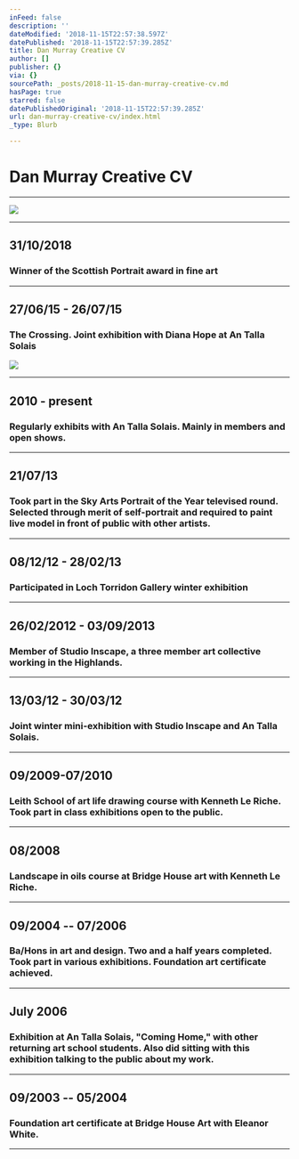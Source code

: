 ```yaml
---
inFeed: false
description: ''
dateModified: '2018-11-15T22:57:38.597Z'
datePublished: '2018-11-15T22:57:39.285Z'
title: Dan Murray Creative CV
author: []
publisher: {}
via: {}
sourcePath: _posts/2018-11-15-dan-murray-creative-cv.md
hasPage: true
starred: false
datePublishedOriginal: '2018-11-15T22:57:39.285Z'
url: dan-murray-creative-cv/index.html
_type: Blurb

---
```

# **Dan Murray Creative CV**

---

![](https://the-grid-user-content.s3-us-west-2.amazonaws.com/32c92ac4-1888-496c-a360-78a8411fc691.jpg)

---

## **31/10/2018**

### Winner of the Scottish Portrait award in fine art

---

## **27/06/15 - 26/07/15**

### The Crossing. Joint exhibition with Diana Hope at An Talla Solais
![](https://s3-us-west-2.amazonaws.com/the-grid-img/p/05b9e42459b38fcfc774b4a86c969172ae767bf3.jpg)

---

## **2010 - present**

### Regularly exhibits with An Talla Solais. Mainly in members and open shows.

---

## **21/07/13**

### Took part in the Sky Arts Portrait of the Year televised round. Selected through merit of self-portrait and required to paint live model in front of public with other artists.

---

## **08/12/12 - 28/02/13**

### Participated in Loch Torridon Gallery winter exhibition

---

## **26/02/2012 - 03/09/2013**

### Member of Studio Inscape, a three member art collective working in the Highlands.

---

## **13/03/12 - 30/03/12**

### Joint winter mini-exhibition with Studio Inscape and An Talla Solais.

---

## **09/2009-07/2010**

### Leith School of art life drawing course with Kenneth Le Riche. Took part in class exhibitions open to the public.

---

## **08/2008**

### Landscape in oils course at Bridge House art with Kenneth Le Riche.

---

## **09/2004 -- 07/2006**

### Ba/Hons in art and design. Two and a half years completed. Took part in various exhibitions. Foundation art certificate achieved.

---

## **July 2006**

### Exhibition at An Talla Solais, "Coming Home," with other returning art school students. Also did sitting with this exhibition talking to the public about my work.

---

## **09/2003 -- 05/2004**

### Foundation art certificate at Bridge House Art with Eleanor White.

---